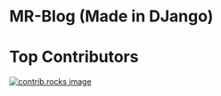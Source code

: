 # MR-Blog (Made in DJango)

# Top Contributors

 <a href="https://github.com/MrHarryW/Mr-Blog/graphs/contributors">
  <img src="https://contrib.rocks/image?repo=MrHarryW/Mr-Blog" alt="contrib.rocks image" />
</a>
